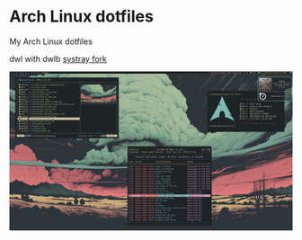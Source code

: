 # Arch Linux dotfiles
My Arch Linux dotfiles 

dwl with dwlb [systray fork](https://github.com/vetu104/dwlb)

![Screenshot](screenshot.png?raw=true)
